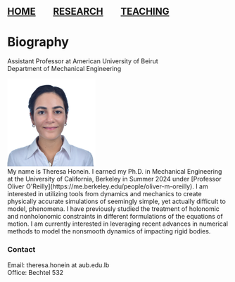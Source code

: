 [HOME](README)        [RESEARCH](publications)        [TEACHING](08-2024-dynamics/homepage.md)
---

# Biography

Assistant Professor at American University of Beirut<br>
Department of Mechanical Engineering<br>

<img src="headshot31072024.jpg" width="200">

<br>
My name is Theresa Honein. I earned my Ph.D. in Mechanical Engineering at the University of California, Berkeley in Summer 2024 under [Professor Oliver O'Reilly](https://me.berkeley.edu/people/oliver-m-oreilly). I am interested in utilizing tools from dynamics and mechanics to create physically accurate simulations of seemingly simple, yet actually difficult to model, phenomena. I have previously studied the treatment of holonomic and nonholonomic constraints in different formulations of the equations of motion. I am currently interested in leveraging recent advances in numerical methods to model the nonsmooth dynamics of impacting rigid bodies.

### Contact 


Email: theresa.honein at aub.edu.lb<br>
Office: Bechtel 532